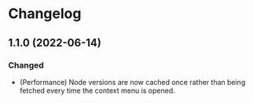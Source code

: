 # Changelog

## 1.1.0 (2022-06-14)

### Changed

- (Performance) Node versions are now cached once rather than being fetched every time the context menu is opened.